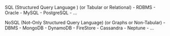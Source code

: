 SQL (Structured Query Language ) (or Tabular or Relational)
    - RDBMS
        - Oracle
        - MySQL
        - PostgreSQL
        - ...


NoSQL (Not-Only Structured Query Language) (or Graphs or Non-Tabular)
    - DBMS
        - MongoDB
        - DynamoDB
        - FireStore
        - Cassandra
        - Neptune
        - ...
